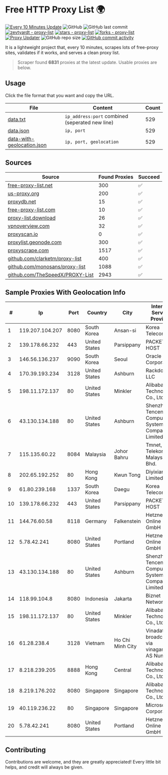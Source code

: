 
# Free HTTP Proxy List 🌍

[![Every 10 Minutes Update](https://github.com/mertguvencli/http-proxy-list/actions/workflows/main.yml/badge.svg?branch=main)](https://github.com/mertguvencli/http-proxy-list/actions/workflows/main.yml)
![GitHub](https://img.shields.io/github/license/mertguvencli/http-proxy-list)
![GitHub last commit](https://img.shields.io/github/last-commit/mertguvencli/http-proxy-list)
[![zevtyardt - proxy-list](https://img.shields.io/static/v1?label=zevtyardt&message=proxy-list&color=blue&logo=github)](https://github.com/zevtyardt/proxy-list "Go to GitHub repo")
[![stars - proxy-list](https://img.shields.io/github/stars/zevtyardt/proxy-list?style=social)](https://github.com/zevtyardt/proxy-list)
[![forks - proxy-list](https://img.shields.io/github/forks/zevtyardt/proxy-list?style=social)](https://github.com/zevtyardt/proxy-list)
[![Proxy Updater](https://github.com/zevtyardt/proxy-list/workflows/Proxy%20Updater/badge.svg)](https://github.com/zevtyardt/proxy-list/actions?query=workflow:"Proxy+Updater")
![GitHub repo size](https://img.shields.io/github/repo-size/zevtyardt/proxy-list)
[![GitHub commit activity](https://img.shields.io/github/commit-activity/m/zevtyardt/proxy-list?logo=commits)](https://github.com/zevtyardt/proxy-list/commits/main)

It is a lightweight project that, every 10 minutes, scrapes lots of free-proxy sites, validates if it works, and serves a clean proxy list.

> Scraper found **6831** proxies at the latest update. Usable proxies are below.

## Usage

Click the file format that you want and copy the URL.

|File|Content|Count|
|----|-------|-----|
|[data.txt](https://raw.githubusercontent.com/mertguvencli/http-proxy-list/main/proxy-list/data.txt)|`ip_address:port` combined (seperated new line)|529|
|[data.json](https://raw.githubusercontent.com/mertguvencli/http-proxy-list/main/proxy-list/data.json)|`ip, port`|529|
|[data-with-geolocation.json](https://raw.githubusercontent.com/mertguvencli/http-proxy-list/main/proxy-list/data-with-geolocation.json)|`ip, port, geolocation`|529|

## Sources

|Source|Found Proxies|Succeed|
|------|-------------|-------|
|[free-proxy-list.net](https://free-proxy-list.net)|300|✅|
|[us-proxy.org](https://www.us-proxy.org)|200|✅|
|[proxydb.net](http://proxydb.net)|15|✅|
|[free-proxy-list.com](https://free-proxy-list.com/?page=&port=&type%5B%5D=http&type%5B%5D=https&up_time=0&search=Search)|10|✅|
|[proxy-list.download](https://www.proxy-list.download/HTTP)|26|✅|
|[vpnoverview.com](https://vpnoverview.com/privacy/anonymous-browsing/free-proxy-servers)|32|✅|
|[proxyscan.io](https://www.proxyscan.io)|0|✅|
|[proxylist.geonode.com](https://proxylist.geonode.com/api/proxy-list?limit=300&page=1&sort_by=lastChecked&sort_type=desc&protocols=http,https)|300|✅|
|[proxyscrape.com](https://api.proxyscrape.com/v2/?request=displayproxies&protocol=http&timeout=10000&country=all&ssl=all&anonymity=all)|1517|✅|
|[github.com/clarketm/proxy-list](https://raw.githubusercontent.com/clarketm/proxy-list/master/proxy-list-raw.txt)|400|✅|
|[github.com/monosans/proxy-list](https://raw.githubusercontent.com/monosans/proxy-list/main/proxies/http.txt)|1088|✅|
|[github.com/TheSpeedX/PROXY-List](https://raw.githubusercontent.com/TheSpeedX/PROXY-List/master/http.txt)|2943|✅|


## Sample Proxies With Geolocation Info

|#|Ip|Port|Country|City|Internet Service Provider|
|-|--|----|-------|----|-------------------------|
|1|119.207.104.207|8080|South Korea|Ansan-si|Korea Telecom|
|2|139.178.66.232|443|United States|Parsippany|PACKET-HOST|
|3|146.56.136.237|9090|South Korea|Seoul|Oracle Corporation|
|4|170.39.193.234|3128|United States|Ashburn|Rackdog, LLC|
|5|198.11.172.137|80|United States|Minkler|Alibaba (US) Technology Co., Ltd.|
|6|43.130.134.188|80|United States|Ashburn|Shenzhen Tencent Computer Systems Company Limited|
|7|115.135.60.22|8084|Malaysia|Johor Bahru|Tmnet, Telekom Malaysia Bhd.|
|8|202.65.192.252|80|Hong Kong|Kwun Tong|Diyixian.com Limited|
|9|61.80.239.168|1337|South Korea|Daegu|Korea Telecom|
|10|139.178.66.232|443|United States|Parsippany|PACKET-HOST|
|11|144.76.60.58|8118|Germany|Falkenstein|Hetzner Online GmbH|
|12|5.78.42.241|8080|United States|Portland|Hetzner Online GmbH|
|13|43.130.134.188|80|United States|Ashburn|Shenzhen Tencent Computer Systems Company Limited|
|14|118.99.104.8|8080|Indonesia|Jakarta|Biznet Networks|
|15|198.11.172.137|80|United States|Minkler|Alibaba (US) Technology Co., Ltd.|
|16|61.28.238.4|3128|Vietnam|Ho Chi Minh City|Vinadata broadcast via vinagame AS Number|
|17|8.218.239.205|8888|Hong Kong|Central|Alibaba (US) Technology Co., Ltd.|
|18|8.219.176.202|8080|Singapore|Singapore|Alibaba (US) Technology Co., Ltd.|
|19|40.119.236.22|80|Singapore|Singapore|Microsoft Corporation|
|20|5.78.42.241|8080|United States|Portland|Hetzner Online GmbH|



## Contributing

Contributions are welcome, and they are greatly appreciated! Every
little bit helps, and credit will always be given.

